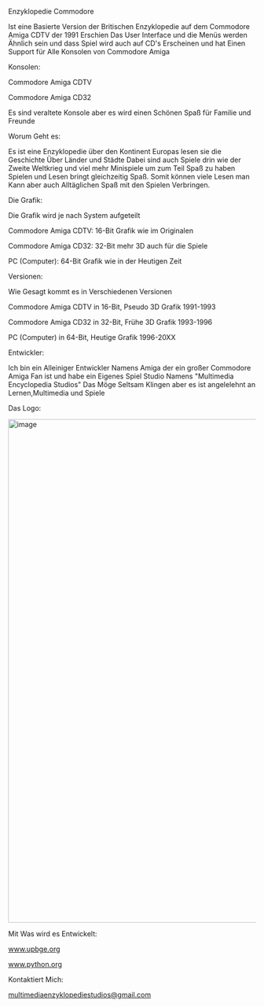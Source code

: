 Enzyklopedie Commodore

Ist eine Basierte Version der Britischen Enzyklopedie auf dem Commodore Amiga CDTV der 1991 Erschien
Das User Interface und die Menüs werden Ähnlich sein und dass Spiel wird auch auf CD's Erscheinen und hat Einen Support für Alle Konsolen von Commodore Amiga

Konsolen:

Commodore Amiga CDTV

Commodore Amiga CD32

Es sind veraltete Konsole aber es wird einen Schönen Spaß für Familie und Freunde

Worum Geht es:

Es ist eine Enzyklopedie über den Kontinent Europas lesen sie die Geschichte Über Länder und Städte
Dabei sind auch Spiele drin wie der Zweite Weltkrieg und viel mehr Minispiele um zum Teil Spaß zu haben
Spielen und Lesen bringt gleichzeitig Spaß.
Somit können viele Lesen man Kann aber auch Alltäglichen Spaß mit den Spielen Verbringen.

Die Grafik:

Die Grafik wird je nach System aufgeteilt

Commodore Amiga CDTV: 16-Bit Grafik wie im Originalen

Commodore Amiga CD32: 32-Bit mehr 3D auch für die Spiele

PC (Computer): 64-Bit Grafik wie in der Heutigen Zeit

Versionen:

Wie Gesagt kommt es in Verschiedenen Versionen

Commodore Amiga CDTV in 16-Bit, Pseudo 3D Grafik 1991-1993

Commodore Amiga CD32 in 32-Bit, Frühe 3D Grafik 1993-1996

PC (Computer) in 64-Bit, Heutige Grafik 1996-20XX

Entwickler:

Ich bin ein Alleiniger Entwickler Namens Amiga der ein großer Commodore Amiga Fan ist und
habe ein Eigenes Spiel Studio Namens "Multimedia Encyclopedia Studios"
Das Möge Seltsam Klingen aber es ist angelelehnt an Lernen,Multimedia und Spiele

Das Logo:

<img width="1024" height="1024" alt="image" src="https://github.com/user-attachments/assets/61499e94-0f27-4bb0-852d-5ea78f1fb91c" />









Mit Was wird es Entwickelt:

www.upbge.org

www.python.org

Kontaktiert Mich:

multimediaenzyklopediestudios@gmail.com



